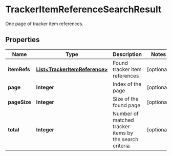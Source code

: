 

# TrackerItemReferenceSearchResult

One page of tracker item references.

## Properties

Name | Type | Description | Notes
------------ | ------------- | ------------- | -------------
**itemRefs** | [**List&lt;TrackerItemReference&gt;**](TrackerItemReference.md) | Found tracker item references |  [optional]
**page** | **Integer** | Index of the page |  [optional]
**pageSize** | **Integer** | Size of the found page |  [optional]
**total** | **Integer** | Number of matched tracker items by the search criteria |  [optional]



